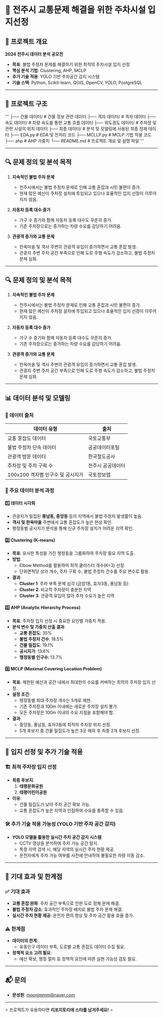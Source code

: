 # 🚗 전주시 교통문제 해결을 위한 주차시설 입지선정

## 📝 프로젝트 개요
**2024 전주시 데이터 분석 공모전**  
- **목표**: 불법 주정차 문제를 해결하기 위한 최적의 주차시설 입지 선정  
- **핵심 분석 기법**: Clustering, AHP, MCLP  
- **추가 기술 적용**: YOLO 기반 주차공간 감지 시스템  
- **기술 스택**: Python, Scikit-learn, QGIS, OpenCV, YOLO, PostgreSQL  

---

## 📂 프로젝트 구조
'''
├── 건물 데이터/     # 건물 정보 관련 데이터
├── 격자 데이터/     # 격자 데이터
├── 속도 데이터/     # 차량 속도를 통한 교통 흐름 데이터
├── 위도경도 데이터/ # 주차장 및 관련 시설의 위치 데이터
├── 최종 데이터/     # 분석 및 모델링에 사용된 최종 정제 데이터
├── EDA.py           # EDA 및 전처리 코드
├── MCLLP.py         # MCLP 기법 적용 코드
├── ahp              # AHP 가중치
└── README.md        # 프로젝트 개요 및 설명 파일
'''



---

## 🔍 문제 정의 및 분석 목적

1. **지속적인 불법 주차 문제**  
   - 전주시에서는 불법 주정차 문제로 인해 교통 혼잡과 시민 불편이 증가.  
   - 현재 많은 예산이 주차장 설치에 투입되고 있으나 효율적인 입지 선정이 이루어지지 않음.  

2. **자동차 등록 대수 증가**  
   - 가구 수 증가와 함께 자동차 등록 대수도 꾸준히 증가.  
   - 기존 주차장으로는 증가하는 차량 수요를 감당하기 어려움.  

3. **관광객 증가와 교통 문제**  
   - 한옥마을 및 객사 주변의 관광객 유입이 증가하면서 교통 혼잡 발생.  
   - 관광지 주변 주차 공간 부족으로 인해 도로 주행 속도가 감소하고, 불법 주정차 문제 심화.  


---

## 🔍 문제 정의 및 분석 목적

1. **지속적인 불법 주차 문제**  
   - 전주시에서는 불법 주정차 문제로 인해 교통 혼잡과 시민 불편이 증가.  
   - 현재 많은 예산이 주차장 설치에 투입되고 있으나 효율적인 입지 선정이 이루어지지 않음.  

2. **자동차 등록 대수 증가**  
   - 가구 수 증가와 함께 자동차 등록 대수도 꾸준히 증가.  
   - 기존 주차장으로는 증가하는 차량 수요를 감당하기 어려움.  

3. **관광객 증가와 교통 문제**  
   - 한옥마을 및 객사 주변의 관광객 유입이 증가하면서 교통 혼잡 발생.  
   - 관광지 주변 주차 공간 부족으로 인해 도로 주행 속도가 감소하고, 불법 주정차 문제 심화.  

---

## 📊 데이터 분석 및 모델링

### 📌 데이터 출처
| 데이터 유형 | 출처 |
|------------|--------------------------------|
| 교통 혼잡도 데이터 | 국토교통부 |
| 불법 주정차 단속 데이터 | 공공데이터포털 |
| 관광객 방문 데이터 | 한국철도공사 |
| 주차장 및 주차 구획 수 | 전주시 공공데이터 |
| 100x100 격자별 인구수 및 공시지가 | 국토정보맵 |

### 📌 주요 데이터 분석 과정

#### **1️⃣ 데이터 시각화**
- 관광지가 밀집된 **풍남동, 중앙동** 등의 지역에서 불법 주정차 발생률이 높음.  
- **객사 및 한옥마을** 주변에서 교통 혼잡도가 높은 현상 확인.  
- 행정동별 공시지가 분석을 통해 신규 주차장 설치가 어려운 지역 확인.  

#### **2️⃣ Clustering (K-means)**
- **목표**: 유사한 특성을 가진 행정동을 그룹화하여 주차장 필요 지역 도출.  
- **방법**:  
  - Elbow Method를 활용하여 최적 클러스터 개수(K=3) 선정.  
  - 단위면적당 상가 개수, 주차 구획 수, 불법 주정차 건수를 주요 변수로 활용.  
- **결과**:  
  - **Cluster 1**: 주차 부족 문제 심각 (금암1동, 효자3동, 풍남동 등)  
  - **Cluster 2**: 비교적 주차장이 충분한 지역  
  - **Cluster 3**: 관광객 유입이 많아 주차 수요가 높은 지역  

#### **3️⃣ AHP (Analytic Hierarchy Process)**
- **목표**: 주차장 입지 선정 시 중요한 요인별 가중치 적용.  
- **분석 변수 및 가중치 산출 결과**:
  - **교통 혼잡도**: 35%  
  - **불법 주정차 건수**: 18.5%  
  - **건물 밀집도**: 19.1%  
  - **공시지가**: 13.6%  
  - **행정동별 인구수**: 13.7%  

#### **4️⃣ MCLP (Maximal Covering Location Problem)**
- **목표**: 제한된 예산과 공간 내에서 최대한의 수요를 커버하는 최적의 주차장 입지 선정.  
- **설정 조건**:
  - 행정동별 최대 주차장 개수는 5개로 제한.  
  - 기존 주차장과 100m 이내에는 새로운 주차장 설치 불가.  
  - 모든 주차장은 100m 이내의 수요 지점을 포함해야 함.  
- **결과**:  
  - 중앙동, 풍남동, 효자3동에 최적의 주차장 위치 선정.  
  - 5개 후보지 중 건물 밀집도가 높은 3곳 제외 후 최종 2개 후보지 선정.  

---

## 📌 입지 선정 및 추가 기술 적용

### 🏗️ **최적 주차장 입지 선정**
- **최종 후보지**:  
  1. **태평문화공원**  
  2. **태평어린이공원**  
- **이유**:
  - 건물 밀집도가 낮아 주차 공간 확보 가능.  
  - 교통 혼잡도가 높은 지역과 인접하여 수요를 충족할 수 있음.  

### 🛠 **추가 기술 적용 가능성 (YOLO 기반 주차 공간 감지)**
- **YOLO 모델을 활용한 실시간 주차 공간 감지 시스템**  
  - CCTV 영상을 분석하여 주차 가능 공간 탐지.  
  - 특정 지역 검색 시, 해당 지역의 실시간 주차 현황 제공.  
  - 운전자에게 주차 가능 여부를 사전에 안내하여 불필요한 차량 이동 감소.  

---

## 🚀 기대 효과 및 한계점

### ✅ 기대 효과
- **교통 혼잡 완화**: 주차 공간 부족으로 인한 도로 정체 문제 해결.  
- **불법 주정차 감소**: 효과적인 주차장 배치로 불법 주차 문제 해결.  
- **실시간 주차 현황 제공**: 운전자 편의 향상 및 주차 공간 활용 효율 증가.  

### ⚠️ 한계점
- **데이터의 한계**:  
  - 유동인구 데이터 부족, 도로별 교통 혼잡도 데이터 수집 필요.  
- **정책적 요소 고려 필요**:  
  - 예산 확보, 행정 절차 등 정책적 요인에 따른 실현 가능성 검토 필요.  

---

## 📬 문의
- **문성원**: moonjmmm@naver.com

---
⭐ 프로젝트가 유용하다면 **리포지토리에 스타를 남겨주세요!** ⭐

